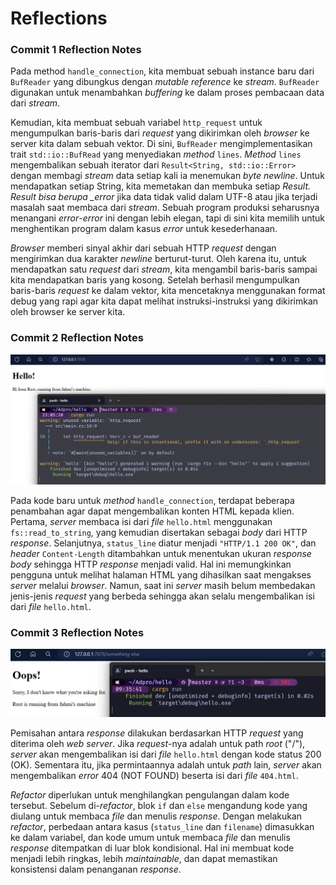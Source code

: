 # Reflections

### Commit 1 Reflection Notes

Pada method `handle_connection`, kita membuat sebuah instance baru dari `BufReader` yang dibungkus dengan _mutable reference_ ke _stream_. `BufReader` digunakan untuk menambahkan _buffering_ ke dalam proses pembacaan data dari _stream_.

Kemudian, kita membuat sebuah variabel `http_request` untuk mengumpulkan baris-baris dari _request_ yang dikirimkan oleh _browser_ ke server kita dalam sebuah vektor. Di sini, `BufReader` mengimplementasikan trait `std::io::BufRead` yang menyediakan _method_ `lines`. _Method_ `lines` mengembalikan sebuah iterator dari `Result<String, std::io::Error>` dengan membagi _stream_ data setiap kali ia menemukan _byte newline_. Untuk mendapatkan setiap String, kita memetakan dan membuka setiap _Result. Result bisa berupa \_error_ jika data tidak valid dalam UTF-8 atau jika terjadi masalah saat membaca dari _stream_. Sebuah program produksi seharusnya menangani _error_-_error_ ini dengan lebih elegan, tapi di sini kita memilih untuk menghentikan program dalam kasus _error_ untuk kesederhanaan.

_Browser_ memberi sinyal akhir dari sebuah HTTP _request_ dengan mengirimkan dua karakter _newline_ berturut-turut. Oleh karena itu, untuk mendapatkan satu _request_ dari _stream_, kita mengambil baris-baris sampai kita mendapatkan baris yang kosong. Setelah berhasil mengumpulkan baris-baris _request_ ke dalam vektor, kita mencetaknya menggunakan format debug yang rapi agar kita dapat melihat instruksi-instruksi yang dikirimkan oleh browser ke server kita.

### Commit 2 Reflection Notes

![Commit 2 screen capture](/assets/images/commit2.png)

Pada kode baru untuk _method_ `handle_connection`, terdapat beberapa penambahan agar dapat mengembalikan konten HTML kepada klien. Pertama, _server_ membaca isi dari _file_ `hello.html` menggunakan `fs::read_to_string`, yang kemudian disertakan sebagai _body_ dari HTTP _response_. Selanjutnya, `status_line` diatur menjadi `"HTTP/1.1 200 OK"`, dan _header_ `Content-Length` ditambahkan untuk menentukan ukuran _response body_ sehingga HTTP _response_ menjadi valid. Hal ini memungkinkan pengguna untuk melihat halaman HTML yang dihasilkan saat mengakses _server_ melalui _browser_. Namun, saat ini _server_ masih belum membedakan jenis-jenis _request_ yang berbeda sehingga akan selalu mengembalikan isi dari _file_ `hello.html`.

### Commit 3 Reflection Notes

![Commit 3 screen capture](/assets/images/commit3.png)

Pemisahan antara _response_ dilakukan berdasarkan HTTP _request_ yang diterima oleh _web server_. Jika _request_-nya adalah untuk path _root_ ("/"), _server_ akan mengembalikan isi dari _file_ `hello.html` dengan kode status 200 (OK). Sementara itu, jika permintaannya adalah untuk _path_ lain, _server_ akan mengembalikan _error_ 404 (NOT FOUND) beserta isi dari _file_ `404.html`.

_Refactor_ diperlukan untuk menghilangkan pengulangan dalam kode tersebut. Sebelum di-_refactor_, blok `if` dan `else` mengandung kode yang diulang untuk membaca _file_ dan menulis _response_. Dengan melakukan _refactor_, perbedaan antara kasus (`status_line` dan `filename`) dimasukkan ke dalam variabel, dan kode umum untuk membaca _file_ dan menulis _response_ ditempatkan di luar blok kondisional. Hal ini membuat kode menjadi lebih ringkas, lebih _maintainable_, dan dapat memastikan konsistensi dalam penanganan _response_.
